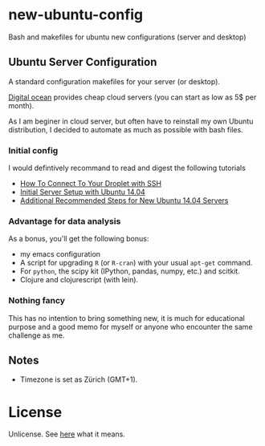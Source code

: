 # new-ubuntu-config
Bash and makefiles for ubuntu new configurations (server and desktop)

## Ubuntu Server Configuration

A standard configuration makefiles for your server (or desktop).

[Digital ocean](https://www.digitalocean.com/?refcode=b86bf62163aa) provides
cheap cloud servers (you can start as low as 5$ per month).

As I am beginer in cloud server, but often have to reinstall my own Ubuntu
distribution, I decided to automate as much as possible with bash files. 

### Initial config 

I would defintively recommand to read and digest the following tutorials

+ [How To Connect To Your Droplet with SSH](https://www.digitalocean.com/community/tutorials/how-to-connect-to-your-droplet-with-ssh)
+ [Initial Server Setup with Ubuntu 14.04](https://www.digitalocean.com/community/tutorials/initial-server-setup-with-ubuntu-14-04) 
+ [Additional Recommended Steps for New Ubuntu 14.04 Servers](https://www.digitalocean.com/community/tutorials/additional-recommended-steps-for-new-ubuntu-14-04-servers)

### Advantage for data analysis

As a bonus, you'll get the following bonus: 
+ my emacs configuration
+ A script for upgrading `R` (or `R-cran`) with your usual `apt-get` command.
+ For `python`, the  scipy kit (IPython, pandas, numpy, etc.) and scitkit.
+ Clojure and clojurescript (with lein).

### Nothing fancy

This has no intention to bring something new, it is much for educational purpose
and a good memo for myself or anyone who encounter the same challenge as me.

## Notes

+ Timezone is set as Zürich (GMT+1).

# License

Unlicense. See [here](http://choosealicense.com/licenses/) what it means.
